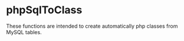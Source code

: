 # phpSqlToClass
These functions are intended to create automatically php classes from MySQL tables.
